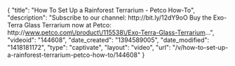 {
    "title": "How To Set Up a Rainforest Terrarium - Petco How-To",
    "description": "Subscribe to our channel: http:\/\/bit.ly\/12dY9oO Buy the Exo-Terra Glass Terrarium now at Petco: http:\/\/www.petco.com\/product\/115538\/Exo-Terra-Glass-Terrarium...",
    "videoid": "144608",
    "date_created": "1394589005",
    "date_modified": "1418181172",
    "type": "captivate",
    "layout": "video",
    "url": "\/v\/how-to-set-up-a-rainforest-terrarium-petco-how-to\/144608"
}
